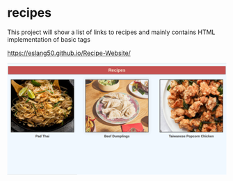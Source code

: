 # recipes
This project will show a list of links to recipes and mainly contains HTML implementation of basic tags

https://eslang50.github.io/Recipe-Website/

![alt text](/images/recipewebsite.png)